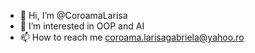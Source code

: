- 👋 Hi, I’m @CoroamaLarisa
- 👀 I’m interested in OOP and AI 
- 📫 How to reach me coroama.larisagabriela@yahoo.ro

<!---
CoroamaLarisa/CoroamaLarisa is a ✨ special ✨ repository because its `README.md` (this file) appears on your GitHub profile.
You can click the Preview link to take a look at your changes.
--->

